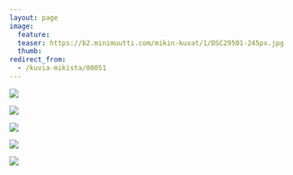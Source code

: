 ```yaml
---
layout: page
image:
  feature:
  teaser: https://b2.minimuutti.com/mikin-kuvat/1/DSC29501-245px.jpg
  thumb:
redirect_from:
  - /kuvia-mikista/00051
---
```


![](https://b2.minimuutti.com/mikin-kuvat/1/DSC29501-800px.jpg)

![](https://b2.minimuutti.com/mikin-kuvat/1/DSC29502-800px.jpg)

![](https://b2.minimuutti.com/mikin-kuvat/1/DSC29498-800px.jpg)

![](https://b2.minimuutti.com/mikin-kuvat/1/DSC29513-800px.jpg)

![](https://b2.minimuutti.com/mikin-kuvat/1/DSC09041-800px.jpg)
